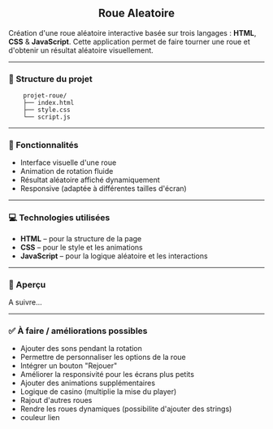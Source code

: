 <h2 align="center">Roue Aleatoire</h2>

Création d'une roue aléatoire interactive basée sur trois langages : **HTML**, **CSS** & **JavaScript**.
Cette application permet de faire tourner une roue et d'obtenir un résultat aléatoire visuellement.
___

### 📁 Structure du projet

        projet-roue/
        ├── index.html
        ├── style.css
        └── script.js

---

### 🚀 Fonctionnalités

- Interface visuelle d'une roue
- Animation de rotation fluide
- Résultat aléatoire affiché dynamiquement
- Responsive (adaptée à différentes tailles d'écran)

---

### 💻 Technologies utilisées

- **HTML** – pour la structure de la page
- **CSS** – pour le style et les animations
- **JavaScript** – pour la logique aléatoire et les interactions

---

### 📸 Aperçu

A suivre...

---

### ✅ À faire / améliorations possibles

- Ajouter des sons pendant la rotation
- Permettre de personnaliser les options de la roue
- Intégrer un bouton "Rejouer"
- Améliorer la responsivité pour les écrans plus petits
- Ajouter des animations supplémentaires
- Logique de casino (multiplie la mise du player)
- Rajout d'autres roues
- Rendre les roues dynamiques (possibilite d'ajouter des strings)
- couleur lien